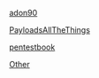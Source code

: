 
[adon90](https://github.com/adon90/pentest_compilation)

[PayloadsAllTheThings](https://github.com/swisskyrepo/PayloadsAllTheThings)

[pentestbook](https://pentestbook.six2dez.com/)

[Other](https://app.gitbook.com/s/-MRtwLzc02Q_TTQkVe-s/certifications/oscp/guides)
